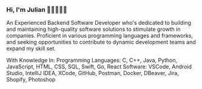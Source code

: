 ### Hi, I'm Julian 👋🏾👨🏾‍💻

An Experienced Backend Software Developer who's dedicated to building and maintaining high-quality software solutions to stimulate growth in companies. Proficient in various programming languages and frameworks, and seeking opportunities to contribute to dynamic development teams and expand my skill set.

With Knowledge In:
Programming Languages: C, C++, Java, Python, JavaScript, HTML, CSS, SQL, Swift, Go, React
Software: VSCode, Android Studio, IntelliJ IDEA, XCode, GitHub, Postman, Docker, DBeaver, Jira, Shopify, Photoshop

<!--
**jdjoum/jdjoum** is a ✨ _special_ ✨ repository because its `README.md` (this file) appears on your GitHub profile.

Here are some ideas to get you started:

- 🔭 I’m currently working on ...
- 🌱 I’m currently learning ...
- 👯 I’m looking to collaborate on ...
- 🤔 I’m looking for help with ...
- 💬 Ask me about ...
- 📫 How to reach me: ...
- 😄 Pronouns: ...
- ⚡ Fun fact: ...
-->
